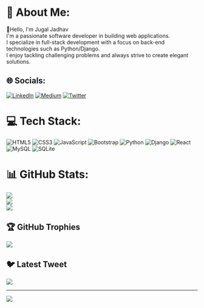 # 💫 About Me:
👋Hello, I'm Jugal Jadhav<br>I'm a passionate software developer in building web applications. <br>I specialize in full-stack development with a focus on back-end technologies such as Python/Django. <br>I enjoy tackling challenging problems and always strive to create elegant solutions.


## 🌐 Socials:
[![LinkedIn](https://img.shields.io/badge/LinkedIn-%230077B5.svg?logo=linkedin&logoColor=white)](https://linkedin.com/in/https://www.linkedin.com/in/jugal-jadhav/) [![Medium](https://img.shields.io/badge/Medium-12100E?logo=medium&logoColor=white)](https://medium.com/@https://medium.com/@jugaljadhav11) [![Twitter](https://img.shields.io/badge/Twitter-%231DA1F2.svg?logo=Twitter&logoColor=white)](https://twitter.com/https://twitter.com/jugxl_11?t=CCtJv_WzifZZnoj1j2I5fg&s=09) 

# 💻 Tech Stack:
![HTML5](https://img.shields.io/badge/html5-%23E34F26.svg?style=for-the-badge&logo=html5&logoColor=white) ![CSS3](https://img.shields.io/badge/css3-%231572B6.svg?style=for-the-badge&logo=css3&logoColor=white) ![JavaScript](https://img.shields.io/badge/javascript-%23323330.svg?style=for-the-badge&logo=javascript&logoColor=%23F7DF1E) ![Bootstrap](https://img.shields.io/badge/bootstrap-%23563D7C.svg?style=for-the-badge&logo=bootstrap&logoColor=white) ![Python](https://img.shields.io/badge/python-3670A0?style=for-the-badge&logo=python&logoColor=ffdd54) ![Django](https://img.shields.io/badge/django-%23092E20.svg?style=for-the-badge&logo=django&logoColor=white) ![React](https://img.shields.io/badge/react-%2320232a.svg?style=for-the-badge&logo=react&logoColor=%2361DAFB) ![MySQL](https://img.shields.io/badge/mysql-%2300f.svg?style=for-the-badge&logo=mysql&logoColor=white) ![SQLite](https://img.shields.io/badge/sqlite-%2307405e.svg?style=for-the-badge&logo=sqlite&logoColor=white)
# 📊 GitHub Stats:
![](https://github-readme-stats.vercel.app/api?username=Jugal-11&theme=dark&hide_border=false&include_all_commits=true&count_private=true)<br/>
![](https://github-readme-streak-stats.herokuapp.com/?user=Jugal-11&theme=dark&hide_border=false)<br/>
![](https://github-readme-stats.vercel.app/api/top-langs/?username=Jugal-11&theme=dark&hide_border=false&include_all_commits=true&count_private=true&layout=compact)

## 🏆 GitHub Trophies
![](https://github-profile-trophy.vercel.app/?username=Jugal-11&theme=radical&no-frame=false&no-bg=false&margin-w=4)

## 🐦 Latest Tweet
[![](https://gtce.itsvg.in/api?username=https://twitter.com/jugxl_11?t=CCtJv_WzifZZnoj1j2I5fg&s=09)](https://github.com/VishwaGauravIn/github-twitter-card-embed)

---
[![](https://visitcount.itsvg.in/api?id=Jugal-11&icon=0&color=0)](https://visitcount.itsvg.in)

<!-- Proudly created with GPRM ( https://gprm.itsvg.in ) -->
